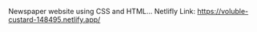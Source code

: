 Newspaper website using CSS and HTML...
Netlifly Link: https://voluble-custard-148495.netlify.app/

